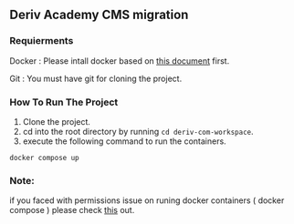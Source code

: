 ## Deriv Academy CMS migration

### Requierments

Docker : Please intall docker based on [this document](https://docs.docker.com/engine/install/) first.

Git : You must have git for cloning the project.

### How To Run The Project

1. Clone the project.
2. cd into the root directory by running `cd deriv-com-workspace`.
3. execute the following command to run the containers.

`docker compose up`

### Note:

if you faced with permissions issue on runing docker containers ( docker compose ) please check [this](https://stackoverflow.com/questions/48957195/how-to-fix-docker-got-permission-denied-issue) out.
